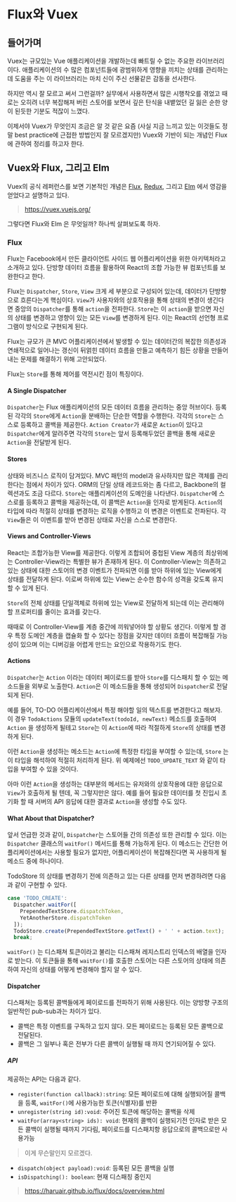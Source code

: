 # Flux와 Vuex

## 들어가며
Vuex는 규모있는 Vue 애플리케이션을 개발하는데 빠트릴 수 없는 주요한 라이브러리이다. 애플리케이션의 수 많은 컴포넌트들에 광범위하게 영향을 끼치는 상태를 관리하는데 도움을 주는 이 라이브러리는 마치 신이 주신 선물같은 감동을 선사한다.

하지만 역시 잘 모르고 써서 그런걸까? 실무에서 사용하면서 많은 시행착오를 겪었고 때로는 오히려 너무 복잡해져 버린 스토어를 보면서 깊은 탄식을 내뱉었던 길 잃은 순한 양이 된듯한 기분도 적잖이 느꼈다.

이제서야 Vuex가 무엇인지 조금은 알 것 같은 요즘 (사실 지금 느끼고 있는 이것들도 정말 best practice에 근접한 방법인지 잘 모르겠지만) Vuex와 기반이 되는 개념인 Flux에 관하여 정리를 하고자 한다.

## Vuex와 Flux, 그리고 Elm
Vuex의 공식 레퍼런스를 보면 기본적인 개념은 [Flux](https://facebook.github.io/flux/docs/overview/), [Redux](http://redux.js.org/), 그리고 [Elm](https://guide.elm-lang.org/architecture/) 에서 영감을 얻었다고 설명하고 있다.

> https://vuex.vuejs.org/

그렇다면 Flux와 Elm 은 무엇일까? 하나씩 살펴보도록 하자.

### Flux
Flux는 Facebook에서 만든 클라이언트 사이드 웹 어플리케이션을 위한 아키텍처라고 소개하고 있다. 단방향 데이터 흐름을 활용하여 React의 조합 가능한 뷰 컴포넌트를 보완한다고 한다.

Flux는 `Dispatcher`, `Store`, `View` 크게 세 부분으로 구성되어 있는데, 데이터가 단방향으로 흐른다는게 핵심이다. `View`가 사용자와의 상호작용을 통해 상태의 변경이 생긴다면 중앙의 `Dispatcher`를 통해 `action`을 전파한다. `Store`는 이 `action`을 받으면 자신의 상태를 변경하고 영향이 있는 모든 `View`를 변경하게 된다. 이는 React의 선언형 프로그램이 방식으로 구현되게 된다.

Flux는 규모가 큰 MVC 어플리케이션에서 발생할 수 있는 데이터간의 복잡한 의존성과 연쇄적으로 일어나는 갱신이 뒤얽힌 데이터 흐름을 만들고 예측하기 힘든 상황을 만들어내는 문제를 해결하기 위해 고안되었다.

Flux는 `Store`를 통해 제어를 역전시킨 점이 특징이다.

#### A Single Dispatcher
`Dispatcher`는 Flux 애플리케이션의 모든 데이터 흐름을 관리하는 중앙 허브이다. 등록된 각각의 `Store`에게 `Action`을 분배하는 단순한 역할을 수행한다. 각각의 `Store`는 스스로 등록하고 콜백을 제공한다. `Action Creator`가 새로운 `Action`이 있다고 `Dispatcher`에게 알려주면 각각의 `Store`는 앞서 등록해두었던 콜백을 통해 새로운 `Action`을 전달받게 된다.

#### Stores
상태와 비즈니스 로직이 담겨있다. MVC 패턴의 model과 유사하지만 많은 객체를 관리한다는 점에서 차이가 있다.
ORM의 단일 상태 레코드와는 좀 다르고, Backbone의 컬렉션과도 조금 다르다. `Store`는 애플리케이션의 도메인을 나타낸다.
`Dispatcher`에 스스로를 등록하고 콜백을 제공하는데, 이 콜백은 `Action`을 인자로 받게된다. `Action`의 타입에 따라 적절히 상태를 변경하는 로직을 수행하고 이 변경은 이벤트로 전파된다. 각 `View`들은 이 이벤트를 받아 변경된 상태로 자신을 스스로 변경한다.

#### Views and Controller-Views
React는 조합가능한 View를 제공한다. 이렇게 조합되어 중첩된 View 계층의 최상위에는 Controller-View라는 특별한 뷰가 존재하게 된다. 이 Controller-View는 의존하고 있는 상태에 대한 스토어의 변경 이벤트가 전파되면 이를 받아 하위에 있는 View에게 상태를 전달하게 된다. 이로써 하위에 있는 View는 순수한 함수의 성격을 갖도록 유지할 수 있게 된다.

`Store`의 전체 상태를 단일객체로 하위에 있는 View로 전달하게 되는데 이는 관리해야할 프로퍼티를 줄이는 효과를 갖는다.

때때로 이 Controller-View를 계층 중간에 끼워넣어야 할 상황도 생긴다. 이렇게 할 경우 특정 도메인 계층을 캡슐화 할 수 있다는 장점을 갖지만 데이터 흐름이 복잡해질 가능성이 있으며 이는 디버깅을 어렵게 만드는 요인으로 작용하기도 한다.

#### Actions

`Dispatcher`는 `Action` 이라는 데이터 페이로드를 받아 `Store`를 디스패치 할 수 있는 메소드들을 외부로 노출한다. `Action`은 이 메소드들을 통해 생성되어 `Dispatcher`로 전달되게 된다.

예를 들어, TO-DO 어플리케이션에서 특정 해야할 일의 텍스트를 변경한다고 해보자. 이 경우 `TodoActions` 모듈의 `updateText(todoId, newText)` 메소드를 호출하여 `Action` 을 생성하게 될테고 `Store`는 이 `Action`에 따라 적절하게 `Store`의 상태를 변경하게 된다.

이런 `Action`을 생성하는 메소드는 `Action`에 특정한 타입을 부여할 수 있는데, `Store` 는 이 타입을 해석하여 적절히 처리하게 된다.
위 예제에선 `TODO_UPDATE_TEXT` 와 같이 타입을 부여할 수 있을 것이다.

아마 이런 `Action`을 생성하는 대부분의 메서드는 유저와의 상호작용에 대한 응답으로 `View`가 호출하게 될 텐데, 꼭 그렇지만은 않다. 예를 들어 필요한 데이터를 첫 진입시 초기화 할 때 서버의 API 응답에 대한 결과로 `Action`을 생성할 수도 있다.

#### What About that Dispatcher?
앞서 언급한 것과 같이, `Dispatcher`는 스토어들 간의 의존성 또한 관리할 수 있다. 이는 `Dispatcher` 클래스의 `waitFor()` 메서드를 통해 가능하게 된다. 이 메소드는 간단한 어플리케이션에서는 사용할 필요가 없지만, 어플리케이션이 복잡해진다면 꼭 사용하게 될 메소드 중에 하나이다.

TodoStore 의 상태를 변경하기 전에 의존하고 있는 다른 상태를 먼저 변경하려면 다음과 같이 구현할 수 있다.

```javascript
case 'TODO_CREATE':
  Dispatcher.waitFor([
    PrependedTextStore.dispatchToken,
    YetAnotherStore.dispatchToken
  ]);
  TodoStore.create(PrependedTextStore.getText() + ' ' + action.text);
  break;
```

`waitFor()` 는 디스패쳐 토큰이라고 불리는 디스패쳐 레지스트리 인덱스의 배열을 인자로 받는다. 이 토큰들을 통해 `waitFor()`를 호출한 스토어는 다른 스토어의 상태에 의존하여 자신의 상태를 어떻게 변경해야 할지 알 수 있다.

#### Dispatcher
디스패쳐는 등록된 콜백들에게 페이로드를 전파하기 위해 사용된다. 이는 양방향 구조의 일반적인 pub-sub과는 차이가 있다.
- 콜백은 특정 이벤트를 구독하고 있지 않다. 모든 페이로드는 등록된 모든 콜백으로 전달된다.
- 콜백은 그 일부나 혹은 전부가 다른 콜백이 실행될 때 까지 연기되어질 수 있다.

##### API
제공하는 API는 다음과 같다.

- `register(function callback):string`: 모든 페이로드에 대해 실행되어질 콜백을 등록, `waitFor()`에 사용가능한 토큰(식별자)를 반환
- `unregister(string id):void`: 주어진 토큰에 해당하는 콜백을 삭제
- `waitFor(array<string> ids): void`: 현재의 콜백이 실행되기전 인자로 받은 모든 콜백이 실행될 때까지 기다림, 페이로드를 디스패치항 응답으로의 콜백으로만 사용가능
> 이게 무슨말인지 모르겠다.

- `dispatch(object payload):void`: 등록된 모든 콜백을 실행
- `isDispatching(): boolean`: 현재 디스패칭 중인지



> https://haruair.github.io/flux/docs/overview.html
